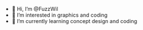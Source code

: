 - 👋 Hi, I’m @FuzzWil
- 👀 I’m interested in graphics and coding
- 🌱 I’m currently learning concept design and coding


<!---
FuzzWil/FuzzWil is a ✨ special ✨ repository because its `README.md` (this file) appears on your GitHub profile.
You can click the Preview link to take a look at your changes.
--->
